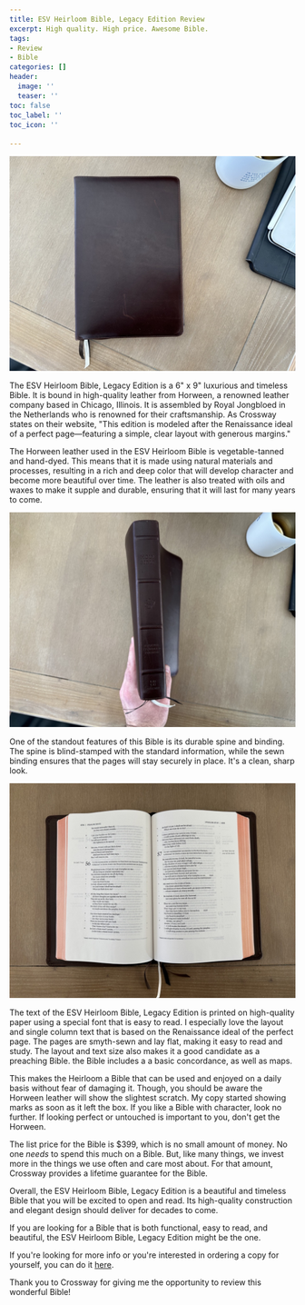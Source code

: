 ```yaml
---
title: ESV Heirloom Bible, Legacy Edition Review
excerpt: High quality. High price. Awesome Bible.
tags:
- Review
- Bible
categories: []
header:
  image: ''
  teaser: ''
toc: false
toc_label: ''
toc_icon: ''

---
```

![](/assets/images/img_0295-large.jpeg)

The ESV Heirloom Bible, Legacy Edition is a 6" x 9" luxurious and timeless Bible. It is bound in high-quality leather from Horween, a renowned leather company based in Chicago, Illinois. It is assembled by  Royal Jongbloed in the Netherlands who is renowned for their craftsmanship. As Crossway states on their website, "This edition is modeled after the Renaissance ideal of a perfect page—featuring a simple, clear layout with generous margins."

The Horween leather used in the ESV Heirloom Bible is vegetable-tanned and hand-dyed. This means that it is made using natural materials and processes, resulting in a rich and deep color that will develop character and become more beautiful over time. The leather is also treated with oils and waxes to make it supple and durable, ensuring that it will last for many years to come.

![](/assets/images/img_0298-large.jpeg)

One of the standout features of this Bible is its durable spine and binding. The spine is blind-stamped with the standard information, while the sewn binding ensures that the pages will stay securely in place. It's a clean, sharp look.

![](/assets/images/img_0296-large.jpeg)

The text of the ESV Heirloom Bible, Legacy Edition is printed on high-quality paper using a special font that is easy to read. I especially love the layout and single column text that is based on the Renaissance ideal of the perfect page. The pages are smyth-sewn and lay flat, making it easy to read and study. The layout and text size also makes it a good candidate as a preaching Bible. the Bible includes a a basic concordance, as well as maps.

This makes the Heirloom a Bible that can be used and enjoyed on a daily basis without fear of damaging it. Though, you should be aware the Horween leather will show the slightest scratch. My copy started showing marks as soon as it left the box. If you like a Bible with character, look no further. If looking perfect or untouched is important to you, don't get the Horween.

The list price for the Bible is $399, which is no small amount of money. No one _needs_ to spend this much on a Bible. But, like many things, we invest more in the things we use often and care most about. For that amount, Crossway provides a lifetime guarantee for the Bible.

Overall, the ESV Heirloom Bible, Legacy Edition is a beautiful and timeless Bible that you will be excited to open and read. Its high-quality construction and elegant design should deliver for decades to come.

If you are looking for a Bible that is both functional, easy to read, and beautiful, the ESV Heirloom Bible, Legacy Edition might be the one.

If you're looking for more info or you're interested in ordering a copy for yourself, you can do it [here](https://www.crossway.org/bibles/esv-heirloom-bible-legacy-edition-hrwnlthr/).

Thank you to Crossway for giving me the opportunity to review this wonderful Bible!